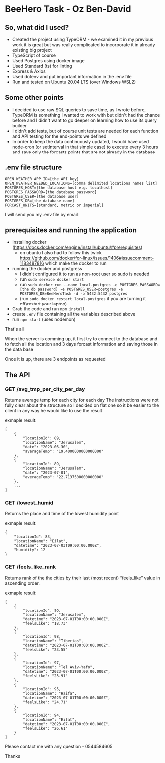 # BeeHero Task - Oz Ben-David

## So, what did I used?
- Created the project using TypeORM - we examined it in my previous work it is great but was really complicated to incorporate it in already existing big project
- TypeScript of course
- Used Postgres using docker image
- Used Standard (ts) for linting
- Express & Axios
- Used dotenv and put important information in the .env file
- Run and tested on Ubuntu 20.04 LTS (over Windows WSL2)

## Some other points
- I decided to use raw SQL queries to save time, as I wrote before, TypeORM is something I wanted to work with but didn't had the chance before and I didn't want to go deeper on learning how to use its query builder
- I didn't add tests, but of course unit tests are needed for each function and API testing for the end-points we defined
- In order to keep the data continuously updated, I would have used node-cron (or setInterval in that simple case) to execute every 3 hours and save only the forcasts points that are not already in the database


## .env file structure
```
OPEN_WEATHER_APP_ID=[the API key]
OPEN_WEATHER_NEEDED_LOCATIONS=[comma delimited locations names list]
POSTGRES_HOST=[the database host e.g. localhost]
POSTGRES_PASSWORD=[the database password]
POSTGRES_USER=[the database user]
POSTGRES_DB=[the database name]
FORCAST_UNITS=[standard, metric or imperial]
```

I will send you my .env file by email

## prerequisites and running the application
- Installing docker (https://docs.docker.com/engine/install/ubuntu/#prerequisites)
  - on ubuntu I also had to follow this twick https://github.com/docker/for-linux/issues/1406#issuecomment-1183487816 which make the docker to run
- running the docker and postgress
  - I didn't configured it to run as non-root user so sudo is needed
  - run `sudo service docker start`
  - run `sudo docker run --name local-postgres -e POSTGRES_PASSWORD=[the db password] -e POSTGRES_USER=postgres -e POSTGRES_DB=BeeHeroTask -d -p 5432:5432 postgres`
  - (run `sudo docker restart local-postgres` if you are turning it off\restart your laptop)
- Grab the code and run `npm install`
- create `.env` file containing all the variables described above
- run `npm start` (uses nodemon)

That's all

When the server is comming up, it first try to connect to the database and to fetch all the location and 3 days forcast information and saving those in the data base

Once it is up, there are 3 endpoints as requested

## The API

### GET /avg_tmp_per_city_per_day
Returns average temp for each city for each day
The instructions were not fully clear about the structure so I decided on flat one so it be easier to the client in any way he would like to use the result

exmaple result:
```
[
    {
        "locationId": 89,
        "locationName": "Jerusalem",
        "date": "2023-06-30",
        "averageTemp": "19.4000000000000000"
    },
    {
        "locationId": 89,
        "locationName": "Jerusalem",
        "date": "2023-07-01",
        "averageTemp": "22.7137500000000000"
    },
    ...
]
```

### GET /lowest_humid
Returns the place and time of the lowest humidity point

exmaple result:
```
{
    "locationId": 83,
    "locationName": "Eilat",
    "datetime": "2023-07-03T09:00:00.000Z",
    "humidity": 12
}
```

### GET /feels_like_rank
Returns rank of the the cities by their last (most recent) “feels_like” value in ascending order.

exmaple result:
```
[
    {
        "locationId": 96,
        "locationName": "Jerusalem",
        "datetime": "2023-07-01T00:00:00.000Z",
        "feelsLike": "18.73"
    },
    {
        "locationId": 98,
        "locationName": "Tiberias",
        "datetime": "2023-07-01T00:00:00.000Z",
        "feelsLike": "23.55"
    },
    {
        "locationId": 97,
        "locationName": "Tel Aviv-Yafo",
        "datetime": "2023-07-01T00:00:00.000Z",
        "feelsLike": "23.91"
    },
    {
        "locationId": 95,
        "locationName": "Haifa",
        "datetime": "2023-07-01T00:00:00.000Z",
        "feelsLike": "24.71"
    },
    {
        "locationId": 94,
        "locationName": "Eilat",
        "datetime": "2023-07-01T00:00:00.000Z",
        "feelsLike": "26.61"
    }
]
```

Please contact me with any question - 0544584605

Thanks
